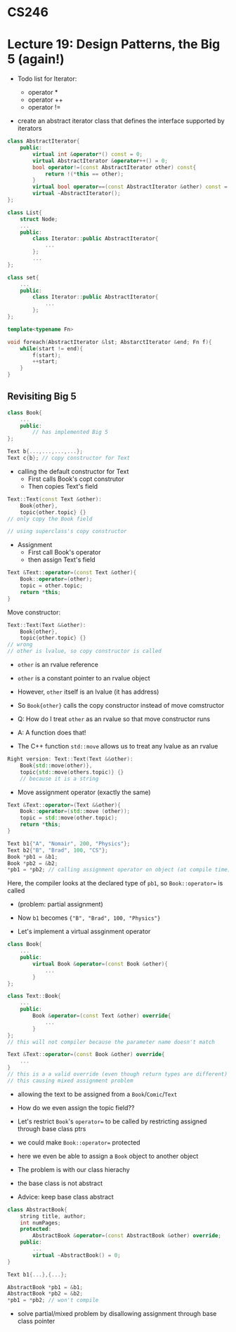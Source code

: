 # CS246
# Lecture 19: Design Patterns, the Big 5 (again!)

- Todo list for Iterator: 
	- operator *
	- operator ++
	- operator !=

- create an abstract iterator class that defines the interface supported by iterators

```cpp
class AbstractIterator{
	public:
		virtual int &operator*() const = 0;
		virtual AbstractIterator &operator++() = 0;
		bool operator!=(const AbstractIterator other) const{
			return !(*this == other);
		}
		virtual bool operator==(const AbstractIterator &other) const = 0;
		virtual ~AbstractIterator();
};

class List{
	struct Node;
	...
	public:
		class Iterator::public AbstractIterator{
			...
		};
		...
};

class set{
	...
	public:
		class Iterator::public AbstractIterator{
			...
		};
};

template<typename Fn>

void foreach(AbstractIterator &lst; AbstarctIterator &end; Fn f){
	while(start != end){
		f(start);
		++start;
	}
}
```
## Revisiting Big 5
```cpp
class Book{
	...
	public:
		// has implemented Big 5
};

Text b{...,...,...,...};
Text c{b}; // copy constructor for Text
```
- calling the default constructor for Text
	- First calls Book's copt construtor
	- Then copies Text's field

```cpp
Text::Text(const Text &other):
	Book{other}, 
	topic{other.topic} {}
// only copy the Book field

// using superclass's copy constructor
```
- Assignment
	- First call Book's operator
	- then assign Text's field

```cpp
Text &Text::operator=(const Text &other){
	Book::operator=(other);
	topic = other.topic;
	return *this;
}
```
Move constructor:
```cpp
Text::Text(Text &&other):
	Book{other},
	topic{other.topic} {}
// wrong
// other is lvalue, so copy constructor is called

```

- `other` is an rvalue reference
- `other` is a constant pointer to an rvalue object

- However, `other` itself is an lvalue (it has address)

- So `Book{other}` calls the copy constructor instead of move comstructor

- Q: How do I treat `other` as an rvalue so that move constructor runs 
- A: A function does that!

- The C++ function `std::move` allows us to treat any lvalue as an rvalue

```cpp
Right version: Text::Text(Text &&other):
	Book{std::move(other)},
	topic{std::move(others.topic)} {}
	// because it is a string
```


- Move assignment operator (exactly the same)

```cpp
Text &Text::operator=(Text &&other){
	Book::operator=(std::move (other));
	topic = std::move(other.topic);
	return *this;
}

Text b1{"A", "Nomair", 200, "Physics"};
Text b2{"B", "Brad", 100, "CS"};
Book *pb1 = &b1;
Book *pb2 = &b2;
*pb1 = *pb2; // calling assignment operator on object (at compile time)
```

Here, the compiler looks at the declared type of `pb1`, so `Book::operator=` is called

- (problem: partial assignment)

- Now `b1` becomes `{"B", "Brad", 100, "Physics"}`

- Let's implement a virtual assginment operator

```cpp
class Book{
	...
	public:
		virtual Book &operator=(const Book &other){
			...
		}
};

class Text::Book{
	...
	public:
		Book &operator=(const Text &other) override{
			...
		}
};
// this will not compiler because the parameter name doesn't match

Text &Text::operator=(const Book &other) override{
	...
}
// this is a a valid override (even though return types are different)
// this causing mixed assignment problem
```
- allowing the text to be assigned from a `Book`/`Comic`/`Text`

- How do we even assign the topic field??

- Let's restrict `Book`'s `operator=` to be called by restricting assigned through base class ptrs

- we could make `Book::operator=` protected

- here we even be able to assign a `Book` object to another object

- The problem is with our class hierachy

- the base class is not abstract

- Advice: keep base class abstract

```cpp
class AbstractBook{
	string title, author;
	int numPages;
	protected:
		AbstractBook &operator=(const AbstractBook &other) override;
	public:
		...
		virtual ~AbstractBook() = 0;
}

Text b1{...},{...};

AbstractBook *pb1 = &b1;
AbstractBook *pb2 = &b2;
*pb1 = *pb2; // won't compile
```

- solve partial/mixed problem by disallowing assignment through base class pointer

